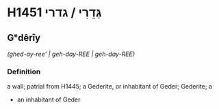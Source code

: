 # H1451 גְּדֵרִי / גדרי

## Gᵉdêrîy

_(ghed-ay-ree' | ɡeh-day-REE | ɡeh-day-REE)_

### Definition

a wall; patrial from H1445; a Gederite, or inhabitant of Geder; Gederite; a

- an inhabitant of Geder
